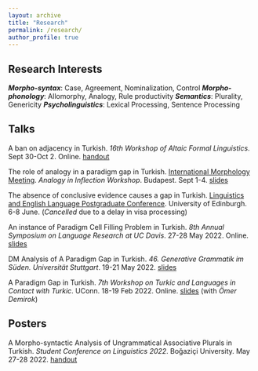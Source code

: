 ```yaml
---
layout: archive
title: "Research"
permalink: /research/
author_profile: true
---
```


## Research Interests

***Morpho-syntax***: Case, Agreement, Nominalization, Control ***Morpho-phonology***: Allomorphy, Analogy, Rule productivity ***Semantics***: Plurality, Genericity ***Psycholinguistics***: Lexical Processing, Sentence Processing

## Talks

A ban on adjacency in Turkish. *16th Workshop of Altaic Formal Linguistics*. Sept 30-Oct 2. Online. [handout](https://github.com/muhammedileri/muhammedileri.github.io/blob/master/files/handout_WAFL16.pdf?raw=true)

The role of analogy in a paradigm gap in Turkish. [International Morphology Meeting](http://www.nytud.hu/imm20/program.html). *Analogy in Inflection Workshop*. Budapest. Sept 1-4. [slides](https://github.com/muhammedileri/muhammedileri.github.io/blob/master/files/IMM20_slides.pdf?raw=true)

The absence of conclusive evidence causes a gap in Turkish. [Linguistics and English Language Postgraduate Conference](https://pgc.lel.ed.ac.uk/?p=programme). University of Edinburgh. 6-8 June. (*Cancelled* due to a delay in visa processing)

An instance of Paradigm Cell Filling Problem in Turkish. *8th Annual Symposium on Language Research at UC Davis*. 27-28 May 2022. Online. [slides](https://github.com/muhammedileri/muhammedileri.github.io/blob/master/files/LanguageCluster_Slides.pdf?raw=true)

DM Analysis of A Paradigm Gap in Turkish. *46. Generative Grammatik im Süden. Universität Stuttgart*. 19-21 May 2022. [slides](https://github.com/muhammedileri/muhammedileri.github.io/blob/master/files/GGS46_Slides.pdf?raw=true)

A Paradigm Gap in Turkish. *7th Workshop on Turkic and Languages in Contact with Turkic*. UConn. 18-19 Feb 2022. Online. [slides](https://github.com/muhammedileri/muhammedileri.github.io/blob/master/files/TU%2B7_slides.pdf?raw=true) (with *Ömer Demirok*)

## Posters

A Morpho-syntactic Analysis of Ungrammatical Associative Plurals in Turkish. *Student Conference on Linguistics 2022*. Boğaziçi University. May 27-28 2022. [handout](https://github.com/muhammedileri/muhammedileri.github.io/blob/master/files/SCOL_Poster_Handout.pdf?raw=true)


